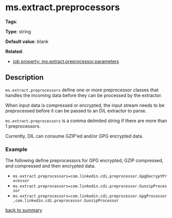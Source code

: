 # ms.extract.preprocessors

**Tags**: 

**Type**: string

**Default value**: blank

**Related**:
- [job property: ms.extract.preprocessor.parameters](https://github.com/linkedin/data-integration-library/blob/master/docs/parameters/ms.extract.preprocessor.parameters.md)

## Description

`ms.extract.preprocessors` define one or more preprocessor classes that
handles the incoming data before they can be processed by the extractor. 

When input data is compressed or encrypted, the input stream needs to 
be preprocessed before it can be passed to an DIL extractor to parse.  

`ms.extract.preprocessors` is a comma delimited string if there are 
more than 1 preprocessors.

Currently, DIL can consume GZIP'ed and/or GPG encrypted data. 

### Example

The following define preprocessors for GPG encrypted, GZIP compressed, and
compressed and then encrypted data. 

- `ms.extract.preprocessors=com.linkedin.cdi.preprocessor.GpgDecryptProcessor`
- `ms.extract.preprocessors=com.linkedin.cdi.preprocessor.GunzipProcessor`
- `ms.extract.preprocessors=com.linkedin.cdi.preprocessor.GpgProcessor,com.linkedin.cdi.preprocessor.GunzipProcessor`



[back to summary](https://github.com/linkedin/data-integration-library/blob/master/docs/parameters/summary.md#msextractpreprocessors)

